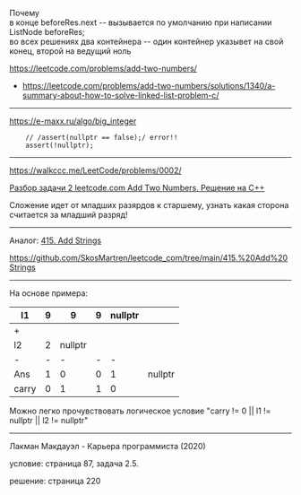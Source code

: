 

Почему  
в конце beforeRes.next -- вызывается по умолчанию при написании ListNode beforeRes;  
во всех решениях два контейнера -- один контейнер указывет на свой конец, второй на ведущий ноль   


https://leetcode.com/problems/add-two-numbers/

- https://leetcode.com/problems/add-two-numbers/solutions/1340/a-summary-about-how-to-solve-linked-list-problem-c/

________

https://e-maxx.ru/algo/big_integer

        // /assert(nullptr == false);/ error!!
        assert(!nullptr);
        
________

https://walkccc.me/LeetCode/problems/0002/

[Разбор задачи 2 leetcode.com Add Two Numbers. Решение на C++](https://www.youtube.com/watch?v=QflftNTHeeE)

Сложение идет от младших разярдов к старшему, узнать какая сторона считается за младший разряд!

________

Аналог: [415. Add Strings](https://leetcode.com/problems/add-strings/description/)

https://github.com/SkosMartren/leetcode_com/tree/main/415.%20Add%20Strings


________

На основе примера:

|  l1 	| 9 	| 9 	| 9 	|nullptr|   	|
|---	|---	|---	|---	|---	|:-:	|
| + 	|   	|   	|   	|   	|   	|
|  l2 	| 2  	|nullptr|  	|   	|   	|
| - 	| - 	| - 	| - 	| - 	|   	|
|  Ans	| 1 	| 0 	| 0 	|  1 	|nullptr|
|carry  | 0 	| 1 	| 1 	|  0 	|   	|

Можно легко прочувствовать логическое условие "carry != 0 || l1 != nullptr || l2 != nullptr"

____

Лакман Макдауэл - Карьера программиста (2020)

условие: страница 87, задача 2.5.

решение: страница 220


